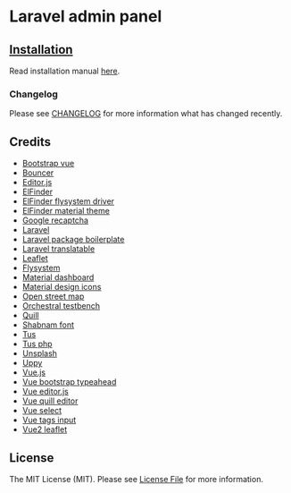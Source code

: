 # Laravel admin panel

## [Installation](https://sanjabteam.github.io/install.html)
Read installation manual [here](https://sanjabteam.github.io/install.html).

### Changelog

Please see [CHANGELOG](CHANGELOG.md) for more information what has changed recently.

## Credits

- [Bootstrap vue](https://bootstrap-vue.js.org)
- [Bouncer](https://github.com/JosephSilber/bouncer)
- [Editor.js](https://editorjs.io)
- [ElFinder](https://github.com/Studio-42/elFinder)
- [ElFinder flysystem driver](https://github.com/barryvdh/elfinder-flysystem-driver)
- [ElFinder material theme](https://github.com/RobiNN1/elFinder-Material-Theme)
- [Google recaptcha](https://github.com/google/recaptcha)
- [Laravel](https://laravel.com)
- [Laravel package boilerplate](https://laravelpackageboilerplate.com)
- [Laravel translatable](https://github.com/Astrotomic/laravel-translatable)
- [Leaflet](https://leafletjs.com)
- [Flysystem](https://github.com/thephpleague/flysystem)
- [Material dashboard](https://github.com/creativetimofficial/material-dashboard)
- [Material design icons](https://github.com/google/material-design-icons)
- [Open street map](https://www.openstreetmap.org)
- [Orchestral testbench](https://github.com/orchestral/testbench)
- [Quill](https://quilljs.com)
- [Shabnam font](https://github.com/rastikerdar/shabnam-font)
- [Tus](https://tus.io)
- [Tus php](https://github.com/ankitpokhrel/tus-php)
- [Unsplash](https://unsplash.com)
- [Uppy](https://uppy.io)
- [Vue.js](https://vuejs.org)
- [Vue bootstrap typeahead](https://github.com/alexurquhart/vue-bootstrap-typeahead)
- [Vue editor.js](https://github.com/changjoo-park/vue-editor-jse)
- [Vue quill editor](https://github.com/surmon-china/vue-quill-editor)
- [Vue select](https://github.com/sagalbot/vue-select)
- [Vue tags input](https://github.com/voerro/vue-tagsinput)
- [Vue2 leaflet](https://github.com/KoRiGaN/Vue2Leaflet)

## License

The MIT License (MIT). Please see [License File](LICENSE.md) for more information.
